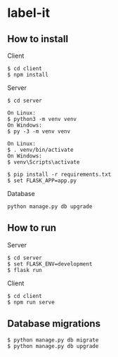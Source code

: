 # label-it

## How to install
Client
```
$ cd client
$ npm install
```
Server
```
$ cd server

On Linux:
$ python3 -m venv venv
On Windows:
$ py -3 -m venv venv

On Linux:
$ . venv/bin/activate
On Windows:
$ venv\Scripts\activate

$ pip install -r requirements.txt
$ set FLASK_APP=app.py
```
Database
```
python manage.py db upgrade
```

## How to run
Server
```
$ cd server
$ set FLASK_ENV=development 
$ flask run
```
Client
```
$ cd client
$ npm run serve
```

## Database migrations
```
$ python manage.py db migrate
$ python manage.py db upgrade
```
